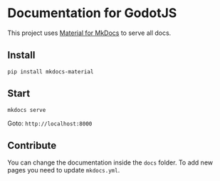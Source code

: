 # Documentation for GodotJS

This project uses [Material for MkDocs](https://squidfunk.github.io/mkdocs-material/) to serve all docs. 


## Install

````pycon
pip install mkdocs-material
````

## Start

````shell
mkdocs serve
````

Goto: ``http://localhost:8000``

## Contribute
You can change the documentation inside the `docs` folder.
To add new pages you need to update `mkdocs.yml`.


